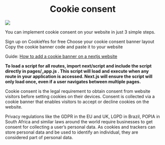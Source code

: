 
<h1 align="center"> Cookie consent</h1></h1>

<img src="https://www.cookieyes.com/wp-content/themes/cookieyes-new/assets/images/home-page/tab1.svg" />

You can implement cookie consent on your website in just 3 simple steps.

Sign up on CookieYes for free
Choose your cookie consent banner layout
Copy the cookie banner code and paste it to your website

Guide: <a href="https://www.cookieyes.com/documentation/getting-started/installation-guides/cookie-banner-on-next-js/?ref=srj">How to add a cookie banner on a nextjs website </a>

<b>
To load a script for all routes, import next/script and include the script directly in pages/_app.js . This script will load and execute when any route in your application is accessed. Next.js will ensure the script will only load once, even if a user navigates between multiple pages.
</b>


Cookie consent is the legal requirement to obtain consent from website visitors before setting cookies on their devices. Consent is collected via a cookie banner that enables visitors to accept or decline cookies on the website.

Privacy regulations like the GDPR in the EU and UK, LGPD in Brazil, POPIA in South Africa and similar laws around the world require businesses to get consent for collecting a user’s personal data. As cookies and trackers can store personal data and be used to identify an individual, they are considered part of personal data.
